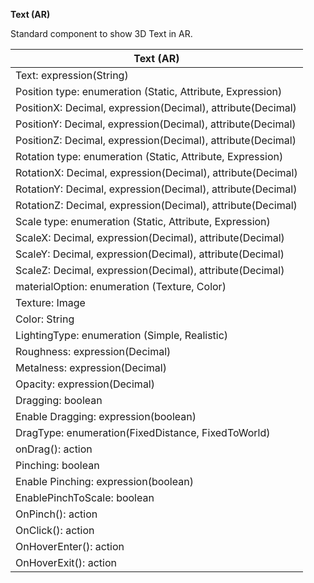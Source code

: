 **Text (AR)**

Standard component to show 3D Text in AR.

| Text (AR)                                                   |
| ----------------------------------------------------------- |
| Text: expression(String)                                    |
| Position type: enumeration (Static, Attribute, Expression)  |
| PositionX: Decimal, expression(Decimal), attribute(Decimal) |
| PositionY: Decimal, expression(Decimal), attribute(Decimal) |
| PositionZ: Decimal, expression(Decimal), attribute(Decimal) |
| Rotation type: enumeration (Static, Attribute, Expression)  |
| RotationX: Decimal, expression(Decimal), attribute(Decimal) |
| RotationY: Decimal, expression(Decimal), attribute(Decimal) |
| RotationZ: Decimal, expression(Decimal), attribute(Decimal) |
| Scale type: enumeration (Static, Attribute, Expression)     |
| ScaleX: Decimal, expression(Decimal), attribute(Decimal)    |
| ScaleY: Decimal, expression(Decimal), attribute(Decimal)    |
| ScaleZ: Decimal, expression(Decimal), attribute(Decimal)    |
| materialOption: enumeration (Texture, Color)                |
| Texture: Image                                              |
| Color: String                                               |
| LightingType: enumeration (Simple, Realistic)               |
| Roughness: expression(Decimal)                              |
| Metalness: expression(Decimal)                              |
| Opacity: expression(Decimal)                                |
| Dragging: boolean                                           |
| Enable Dragging: expression(boolean)                        |
| DragType: enumeration(FixedDistance, FixedToWorld)          |
| onDrag(): action                                            |
| Pinching: boolean                                           |
| Enable Pinching: expression(boolean)                        |
| EnablePinchToScale: boolean                                 |
| OnPinch(): action                                           |
| OnClick(): action                                           |
| OnHoverEnter(): action                                      |
| OnHoverExit(): action                                       |

